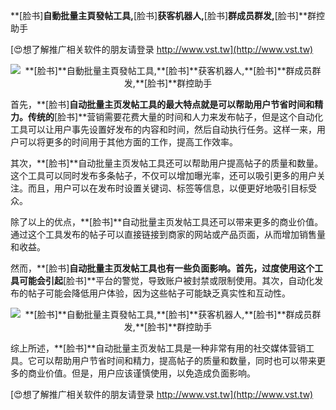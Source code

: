 **[脸书]**自動批量主頁發帖工具,**[脸书]**获客机器人,**[脸书]**群成员群发,**[脸书]**群控助手

[😍想了解推广相关软件的朋友请登录 http://www.vst.tw](http://www.vst.tw)

 <center><img src="https://vst.tw/MP4/tuiguang/png/1.png" alt="**[脸书]**自動批量主頁發帖工具,**[脸书]**获客机器人,**[脸书]**群成员群发,**[脸书]**群控助手"></center>

首先，**[脸书]**自动批量主页发帖工具的最大特点就是可以帮助用户节省时间和精力。传统的**[脸书]**营销需要花费大量的时间和人力来发布帖子，但是这个自动化工具可以让用户事先设置好发布的内容和时间，然后自动执行任务。这样一来，用户可以将更多的时间用于其他方面的工作，提高工作效率。

其次，**[脸书]**自动批量主页发帖工具还可以帮助用户提高帖子的质量和数量。这个工具可以同时发布多条帖子，不仅可以增加曝光率，还可以吸引更多的用户关注。而且，用户可以在发布时设置关键词、标签等信息，以便更好地吸引目标受众。

除了以上的优点，**[脸书]**自动批量主页发帖工具还可以带来更多的商业价值。通过这个工具发布的帖子可以直接链接到商家的网站或产品页面，从而增加销售量和收益。

然而，**[脸书]**自动批量主页发帖工具也有一些负面影响。首先，过度使用这个工具可能会引起**[脸书]**平台的警觉，导致账户被封禁或限制使用。其次，自动化发布的帖子可能会降低用户体验，因为这些帖子可能缺乏真实性和互动性。

 <center><img src="https://vst.tw/MP4/tuiguang/png/6.png" alt="**[脸书]**自動批量主頁發帖工具,**[脸书]**获客机器人,**[脸书]**群成员群发,**[脸书]**群控助手"></center>

综上所述，**[脸书]**自动批量主页发帖工具是一种非常有用的社交媒体营销工具。它可以帮助用户节省时间和精力，提高帖子的质量和数量，同时也可以带来更多的商业价值。但是，用户应该谨慎使用，以免造成负面影响。

[😍想了解推广相关软件的朋友请登录 http://www.vst.tw](http://www.vst.tw)



